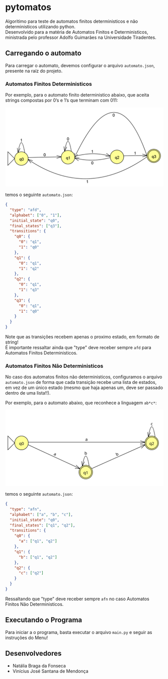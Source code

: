 # pytomatos

Algoritimo para teste de automatos finitos deterministicos e não deterministicos utilizando python.  
Desenvolvido para a matéria de Automatos Finitos e Deterministicos, ministrada pelo professor Adolfo Guimarães na Universidade Tiradentes.

## Carregando o automato

Para carregar o automato, devemos configurar o arquivo `automato.json`, presente na raíz do projeto.

### Automatos Finitos Deterministicos

Por exemplo, para o automato finito deterministico abaixo, que aceita strings compostas por 0’s e 1’s que terminam com 011:

![Automato Exemplo](exemplo_afd.png)

temos o seguinte `automato.json`:

```json
{
  "type": "afd",
  "alphabet": ["0", "1"],
  "initial_state": "q0",
  "final_states": ["q3"],
  "transitions": {
    "q0": {
      "0": "q1",
      "1": "q0"
    },
    "q1": {
      "0": "q1",
      "1": "q2"
    },
    "q2": {
      "0": "q1",
      "1": "q3"
    },
    "q3": {
      "0": "q1",
      "1": "q0"
    }
  }
}
```

Note que as transições recebem apenas o proximo estado, em formato de string!  
É importante ressaltar ainda que "type" deve receber sempre `afd` para Automatos Finitos Deterministicos.

### Automatos Finitos Não Deterministicos

No caso dos automatos finitos não deterministicos, configuramos o arquivo `automato.json` de forma que cada transição recebe uma lista de estados, em vez de um único estado (mesmo que haja apenas um, deve ser passado dentro de uma lista!!).

Por exemplo, para o automato abaixo, que reconhece a linguagem `ab*c*`:

![Automato Exemplo](exemplo_afn.png)

temos o seguinte `automato.json`:

```json
{
  "type": "afn",
  "alphabet": ["a", "b", "c"],
  "initial_state": "q0",
  "final_states": ["q1", "q2"],
  "transitions": {
    "q0": {
      "a": ["q1", "q2"]
    },
    "q1": {
      "b": ["q1", "q2"]
    },
    "q2": {
      "c": ["q2"]
    }
  }
}
```

Ressaltando que "type" deve receber sempre `afn` no caso Automatos Finitos Não Deterministicos.

## Executando o Programa

Para iniciar a o programa, basta executar o arquivo `main.py` e seguir as instruções do Menu!

## Desenvolvedores

- Natália Braga da Fonseca
- Vinícius José Santana de Mendonça
